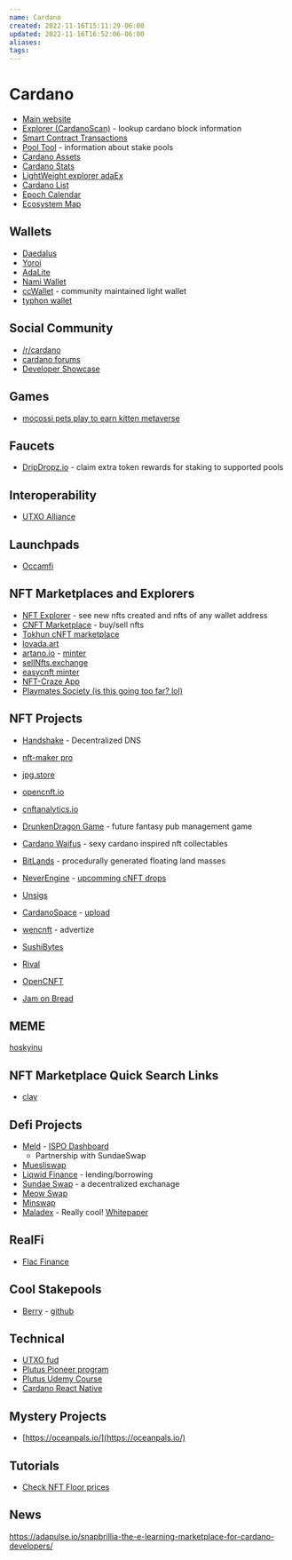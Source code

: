 ```yaml
---
name: Cardano
created: 2022-11-16T15:11:29-06:00
updated: 2022-11-16T16:52:06-06:00
aliases: 
tags: 
---
```

# Cardano

* [Main website](https://cardano.org)
* [Explorer (CardanoScan)](https://cardanoscan.io/) - lookup cardano block information
* [Smart Contract Transactions](https://cardanoscan.io/contractTransactions)
* [Pool Tool](https://pooltool.io/) - information about stake pools
* [Cardano Assets](https://cardanoassets.com/)
* [Cardano Stats](https://adastat.net/)
* [LightWeight explorer adaEx](https://adaex.org/)
* [Cardano List](https://cardanolist.io/)
* [Epoch Calendar](https://azureada.com/epoch-calendar/)
* [Ecosystem Map](https://www.cardanocube.io/cardano-ecosystem-interactive-map)

## Wallets
* [Daedalus](https://daedaluswallet.io/)
* [Yoroi](https://yoroi-wallet.com/#/)
* [AdaLite](https://adalite.io/)
* [Nami Wallet](https://namiwallet.io/)
* [ccWallet](https://ccwallet.io/) - community maintained light wallet
* [typhon wallet](https://typhonwallet.io/#/#features)

## Social Community
* [/r/cardano](https://www.reddit.com/r/cardano/)
* [cardano forums](https://forum.cardano.org/)
* [Developer Showcase](https://developers.cardano.org/showcase/)

## Games
- [mocossi pets play to earn kitten metaverse](https://mocossi.com/)

## Faucets
* [DripDropz.io](https://dripdropz.io/) - claim extra token rewards for staking to supported pools

## Interoperability
* [UTXO Alliance](https://iohk.io/en/blog/posts/2021/10/15/utxo-alliance-fostering-innovation-and-collaboration-across-the-blockchain-space/)

## Launchpads
* [Occamfi](https://occam.fi/ecosystem)

## NFT Marketplaces and Explorers
* [NFT Explorer](https://pool.pm) - see new nfts created and nfts of any wallet address
* [CNFT Marketplace](https://cnft.io/marketplace.php) - buy/sell nfts
* [Tokhun cNFT marketplace](https://tokhun.io/)
* [lovada.art](https://market.lovada.art/)
* [artano.io](https://artano.io/) - [minter](https://artano.io/artamint)
* [sellNfts.exchange](https://sellnfts.exchange/)
* [easycnft minter](https://easycnft.art/en)
* [NFT-Craze App](https://www.nft-craze.art/nft-craze-gallery-app)
* [Playmates Society (is this going too far? lol)](https://www.playmatesociety.com/)

## NFT Projects

* [Handshake](https://handshake.org/) - Decentralized DNS
* [nft-maker pro](https://www.nft-maker.io/pro)
* [jpg.store](https://www.jpg.store/)
* [opencnft.io](https://opencnft.io/)
* [cnftanalytics.io](https://cnftanalytics.io)

* [DrunkenDragon Game](https://www.drunkendragon.games/) - future fantasy pub management game
* [Cardano Waifus](https://www.cardanowaifus.com/) - sexy cardano inspired nft collectables
* [BitLands](https://www.bitlands.art/) - procedurally generated floating land masses
* [NeverEngine](https://www.neverengine.net) - [upcomming cNFT drops](https://www.neverengine.net/upcoming-cnft-drops)
* [Unsigs](https://www.unsigs.com/)
* [CardanoSpace](https://www.cardanospace.com) - [upload](https://www.cardanospace.com/upload)
* [wencnft](https://www.wencnft.com/) - advertize
* [SushiBytes](https://www.sushibyte.io/)
* [Rival](https://gorival.com/)
* [OpenCNFT](https://opencnft.io/)
- [Jam on Bread](https://www.jamonbread.com/)

## MEME
[hoskyinu](https://www.hoskyinu.io/gethoskyinu)

## NFT Marketplace Quick Search Links
* [clay](https://cnft.io/marketplace.php?s=clay)

## Defi Projects
* [Meld](https://www.meld.com/) - [ISPO Dashboard](https://www.meld.com/dashboard)
  * Partnership with SundaeSwap
* [Muesliswap](https://ada.muesliswap.com/)
* [Liqwid Finance](https://www.liqwid.finance/) - lending/borrowing
* [Sundae Swap](https://sundaeswap.finance/) - a decentralized exchanage
* [Meow Swap](https://app.meowswap.fi/)
* [Minswap](https://minswap.org/)
* [Maladex](https://maladex.com/) - Really cool! [Whitepaper](https://docs.maladex.com/whitepaper.pdf)

## RealFi
- [Flac Finance](https://flac.finance/#team)

## Cool Stakepools
* [Berry](https://berrypool.io/) - [github](https://github.com/Berry-Pool)

## Technical
* [UTXO fud](https://sundaeswap-finance.medium.com/concurrency-state-cardano-c160f8c07575)
* [Plutus Pioneer program](https://iohk.io/en/blog/posts/2021/04/01/everything-you-need-to-know-about-our-new-plutus-pioneer-program/)
* [Plutus Udemy Course](https://www.udemy.com/course/plutus-reliable-smart-contracts/)
* [Cardano React Native](https://github.com/Emurgo/react-native-cardano)

## Mystery Projects
* [https://oceanpals.io/](https://oceanpals.io/)

## Tutorials
* [Check NFT Floor prices](https://www.youtube.com/watch?v=V43fP2PyeqA)

## News

https://adapulse.io/snapbrillia-the-e-learning-marketplace-for-cardano-developers/